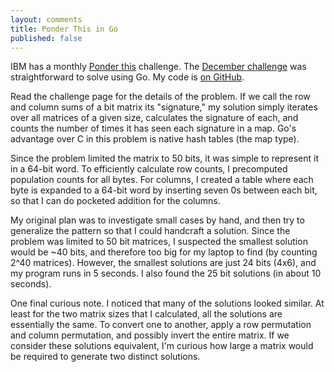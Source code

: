 ```yaml
---
layout: comments
title: Ponder This in Go
published: false
---
```


IBM has a monthly [Ponder this][pt] challenge. The [December challenge][dec]
was straightforward to solve using Go. My code is [on GitHub][gh].

Read the challenge page for the details of the problem. If we call the row and
column sums of a bit matrix its "signature," my solution simply iterates over
all matrices of a given size, calculates the signature of each, and counts the
number of times it has seen each signature in a map. Go's advantage over C in
this problem is native hash tables (the map type).

Since the problem limited the matrix to 50 bits, it was simple to represent
it in a 64-bit word. To efficiently calculate row counts, I precomputed
population counts for all bytes. For columns, I created a table where each
byte is expanded to a 64-bit word by inserting seven 0s between each bit, so
that I can do pocketed addition for the columns.

My original plan was to investigate small cases by hand, and then try to
generalize the pattern so that I could handcraft a solution. Since the problem
was limited to 50 bit matrices, I suspected the smallest solution would be ~40
bits, and therefore too big for my laptop to find (by counting 2^40 matrices).
However, the smallest solutions are just 24 bits (4x6), and my program runs in
5 seconds. I also found the 25 bit solutions (in about 10 seconds).

One final curious note. I noticed that many of the solutions looked similar.
At least for the two matrix sizes that I calculated, all the solutions are
essentially the same. To convert one to another, apply a row permutation and
column permutation, and possibly invert the entire matrix. If we consider
these solutions equivalent, I'm curious how large a matrix would be required
to generate two distinct solutions.

[pt]: http://domino.research.ibm.com/Comm/wwwr_ponder.nsf/pages/index.html
[dec]: http://domino.research.ibm.com/Comm/wwwr_ponder.nsf/Challenges/December2014.html
[gh]: https://github.com/JStech/ponder-dec-14
